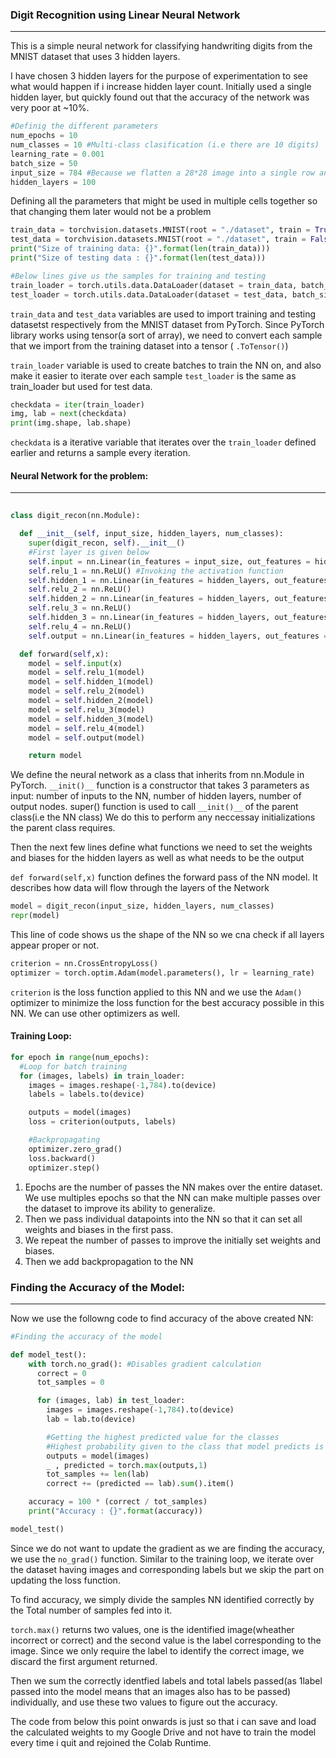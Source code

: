 ### Digit Recognition using Linear Neural Network
----
This is a simple neural network for classifying handwriting digits from the MNIST dataset that uses 3 hidden layers.

I have chosen 3 hidden layers for the purpose of experimentation to see what would happen if i increase hidden layer count. 
Initially used a single hidden layer, but quickly found out that the accuracy of the network was very poor at ~10%.


```python
#Definig the different parameters
num_epochs = 10
num_classes = 10 #Multi-class clasification (i.e there are 10 digits)
learning_rate = 0.001
batch_size = 50
input_size = 784 #Because we flatten a 28*28 image into a single row and feed the row as input
hidden_layers = 100
```
Defining all the parameters that might be used in multiple cells together so that  changing them later would not be a problem


```python
train_data = torchvision.datasets.MNIST(root = "./dataset", train = True, transform = transforms.ToTensor(), download = True)
test_data = torchvision.datasets.MNIST(root = "./dataset", train = False, transform = transforms.ToTensor(), download = True)
print("Size of training data: {}".format(len(train_data)))
print("Size of testing data : {}".format(len(test_data)))

#Below lines give us the samples for training and testing
train_loader = torch.utils.data.DataLoader(dataset = train_data, batch_size = batch_size, shuffle = True, num_workers=2)
test_loader = torch.utils.data.DataLoader(dataset = test_data, batch_size = batch_size, shuffle = False, num_workers=2)
```

``train_data`` and `test_data` variables are used to import training and testing datasetst respectively from the MNIST dataset from PyTorch. Since PyTorch library works using tensor(a sort of array), we need to convert each sample that we import from the training dataset into a tensor ( `.ToTensor()`)

`train_loader` variable is used to create batches to train the NN on, and also make it easier to iterate over each sample
`test_loader` is the same as train_loader but used for test data.

```python
checkdata = iter(train_loader)
img, lab = next(checkdata)
print(img.shape, lab.shape)
```
`checkdata` is a iterative variable that iterates over the `train_loader` defined earlier and returns a sample every iteration. 



#### Neural Network for the problem:
---
```python
	
class digit_recon(nn.Module):

  def __init__(self, input_size, hidden_layers, num_classes):
    super(digit_recon, self).__init__()
    #First layer is given below
    self.input = nn.Linear(in_features = input_size, out_features = hidden_layers)
    self.relu_1 = nn.ReLU() #Invoking the activation function
    self.hidden_1 = nn.Linear(in_features = hidden_layers, out_features = hidden_layers)
    self.relu_2 = nn.ReLU()
    self.hidden_2 = nn.Linear(in_features = hidden_layers, out_features = hidden_layers)
    self.relu_3 = nn.ReLU()
    self.hidden_3 = nn.Linear(in_features = hidden_layers, out_features = hidden_layers)
    self.relu_4 = nn.ReLU() 
    self.output = nn.Linear(in_features = hidden_layers, out_features = num_classes)

  def forward(self,x):  
    model = self.input(x)
    model = self.relu_1(model)
    model = self.hidden_1(model)
    model = self.relu_2(model)
    model = self.hidden_2(model)
    model = self.relu_3(model)
    model = self.hidden_3(model)
    model = self.relu_4(model)
    model = self.output(model)

    return model
```

We define the neural network as a class that inherits from nn.Module in PyTorch. 
`__init()__` function is a constructor that takes 3 parameters as input: number of inputs to the NN, number of hidden layers, number of output nodes.
super() function is used to call `__init()__` of the parent class(i.e the NN class)
We do this to perform any neccessay initializations the parent class requires.

Then the next few lines define what functions we need to set the weights and biases for the hidden layers as well as what needs to be the output 

`def forward(self,x)` function defines the forward pass of the NN model. It describes how data will flow through the layers of the Network


```python
model = digit_recon(input_size, hidden_layers, num_classes)
repr(model)
```

This line of code shows us the shape of the NN so we cna check if all layers appear proper or not.

```python
criterion = nn.CrossEntropyLoss()
optimizer = torch.optim.Adam(model.parameters(), lr = learning_rate)
```
`criterion` is the loss function applied to this NN and we use the `Adam()` optimizer to minimize the loss function for the best accuracy possible in this NN. We can use other optimizers as well.


#### Training Loop:
```python
for epoch in range(num_epochs):
  #Loop for batch training
  for (images, labels) in train_loader:
    images = images.reshape(-1,784).to(device)
    labels = labels.to(device)

    outputs = model(images)
    loss = criterion(outputs, labels)

    #Backpropagating
    optimizer.zero_grad()
    loss.backward()
    optimizer.step()

```
1. Epochs are the number of passes the NN makes over the entire dataset. We use multiples epochs so that the NN can make multiple passes over the dataset to improve its ability to generalize.
2. Then we pass individual datapoints into the NN so that it can set all weights and biases in the first pass.
3. We repeat the number of passes to improve the initially set weights and biases.
4. Then we add backpropagation to the NN


### Finding the Accuracy of the Model: 
---
Now we use the followng code to find accuracy of the above created NN:

```python
#Finding the accuracy of the model

def model_test():
    with torch.no_grad(): #Disables gradient calculation
      correct = 0
      tot_samples = 0

      for (images, lab) in test_loader:
        images = images.reshape(-1,784).to(device)
        lab = lab.to(device)

        #Getting the highest predicted value for the classes
        #Highest probability given to the class that model predicts is correct
        outputs = model(images)
        _ , predicted = torch.max(outputs,1)
        tot_samples += len(lab)
        correct += (predicted == lab).sum().item()

    accuracy = 100 * (correct / tot_samples)
    print("Accuracy : {}".format(accuracy))

model_test()
```

Since we do not want to update the gradient as we are finding the accuracy, we use the `no_grad()` function.
Similar to the training loop, we iterate over the dataset having images and corresponding labels but we skip the part on updating the loss function.

To find accuracy, we simply divide the samples NN identified correctly  by the Total number of samples fed into it.

`torch.max()` returns two values, one  is the identified image(wheather incorrect or correct) and the second value is the label corresponding to the image.
Since we only require the label to identify the correct image, we discard the first argument returned. 

Then we sum the correctly identfied labels and total labels passed(as 1label passed into the model means that an images also has to be passed) individually, and use these two values to figure out the accuracy.

The code from below this point onwards is just so that i can save and load the calculated weights to my Google Drive and not have to train the model every time i quit and rejoined the Colab Runtime.
